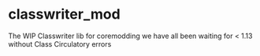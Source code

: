 # classwriter_mod
The WIP Classwriter lib for coremodding we have all been waiting for < 1.13 without Class Circulatory errors
